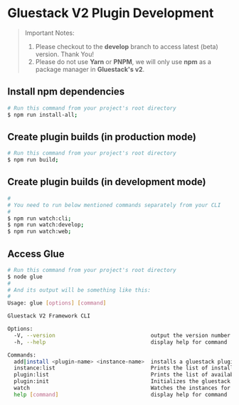 # Gluestack V2 Plugin Development

> Important Notes: 
> 1. Please checkout to the **develop** branch to access latest (beta) version. Thank You!
> 2. Please do not use **Yarn** or **PNPM**, we will only use **npm** as a package manager in **Gluestack's v2**.

## Install npm dependencies

```bash
# Run this command from your project's root directory
$ npm run install-all;
```

## Create plugin builds (in production mode)

```bash
# Run this command from your project's root directory
$ npm run build;
```

## Create plugin builds (in development mode)

```bash
#
# You need to run below mentioned commands separately from your CLI
#
$ npm run watch:cli;
$ npm run watch:develop;
$ npm run watch:web;
```

## Access Glue

```bash
# Run this command from your project's root directory
$ node glue
#
# And its output will be something like this:
#
Usage: glue [options] [command]

Gluestack V2 Framework CLI

Options:
  -V, --version                              output the version number
  -h, --help                                 display help for command

Commands:
  add|install <plugin-name> <instance-name>  installs a gluestack plugin, use help for more info on subcommands
  instance:list                              Prints the list of installed plugin instances
  plugin:list                                Prints the list of available plugins
  plugin:init                                Initializes the gluestack app as a plugin
  watch                                      Watches the instances for changes and restarts them
  help [command]                             display help for command
```
